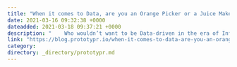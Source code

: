 ```yaml
---
title: "When it comes to Data, are you an Orange Picker or a Juice Maker?"
date: 2021-03-16 09:32:38 +0000
dateadded: 2021-03-18 09:37:21 +0000
description: "    Who wouldn’t want to be Data-driven in the era of Information Technologies?  Continue reading on Prototypr »  "
link: "https://blog.prototypr.io/when-it-comes-to-data-are-you-an-orange-picker-or-a-juice-maker-b3f475ae6657?source=rss----eb297ea1161a---4"
category:
directory: _directory/prototypr.md
---
```

